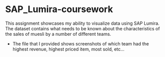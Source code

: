 # SAP_Lumira-coursework

This assignment showcases my ability to visualize data using SAP Lumira. The dataset contains what needs to be known about the characteristics of the sales of muesli by a number of different teams.

* The file that I provided shows screenshots of which team had the highest revenue, highest priced item, most sold, etc...
